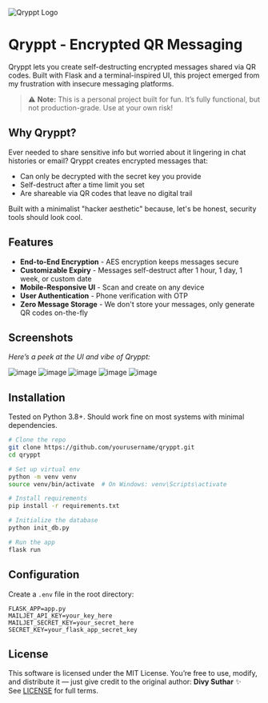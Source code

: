 ![Qryppt Logo](https://img.shields.io/badge/Qryppt-Secure_QR_Messaging-00ff00?style=for-the-badge&logo=qrcode&logoColor=white)

# Qryppt - Encrypted QR Messaging

Qryppt lets you create self-destructing encrypted messages shared via QR codes. Built with Flask and a terminal-inspired UI, this project emerged from my frustration with insecure messaging platforms.

> ⚠️ **Note:** This is a personal project built for fun. It’s fully functional, but not production-grade. Use at your own risk!

## Why Qryppt?

Ever needed to share sensitive info but worried about it lingering in chat histories or email? Qryppt creates encrypted messages that:

- Can only be decrypted with the secret key you provide
- Self-destruct after a time limit you set
- Are shareable via QR codes that leave no digital trail

Built with a minimalist "hacker aesthetic" because, let's be honest, security tools should look cool.

## Features

- **End-to-End Encryption** - AES encryption keeps messages secure
- **Customizable Expiry** - Messages self-destruct after 1 hour, 1 day, 1 week, or custom date
- **Mobile-Responsive UI** - Scan and create on any device
- **User Authentication** - Phone verification with OTP
- **Zero Message Storage** - We don't store your messages, only generate QR codes on-the-fly

## Screenshots

_Here’s a peek at the UI and vibe of Qryppt:_

![image](https://github.com/user-attachments/assets/1387fa3e-9c38-4c48-8d5f-8a3fc37d4018)
![image](https://github.com/user-attachments/assets/dfdea5cc-efc7-43fb-8229-30862cd8fecc)
![image](https://github.com/user-attachments/assets/c3c21ccd-b496-43f1-ba21-99dc4b09f158)
![image](https://github.com/user-attachments/assets/b6932886-d4ee-4430-ae42-879401e11c56)
![image](https://github.com/user-attachments/assets/5fe58689-f7f0-447c-b083-cdc440499674)

## Installation

Tested on Python 3.8+. Should work fine on most systems with minimal dependencies.

```bash
# Clone the repo
git clone https://github.com/yourusername/qryppt.git
cd qryppt

# Set up virtual env
python -m venv venv
source venv/bin/activate  # On Windows: venv\Scripts\activate

# Install requirements
pip install -r requirements.txt

# Initialize the database
python init_db.py

# Run the app
flask run
```

## Configuration

Create a `.env` file in the root directory:

```env
FLASK_APP=app.py
MAILJET_API_KEY=your_key_here
MAILJET_SECRET_KEY=your_secret_here
SECRET_KEY=your_flask_app_secret_key
```

## License

This software is licensed under the MIT License. You’re free to use, modify, and distribute it — just give credit to the original author: **Divy Suthar** ✨  
See [LICENSE](./LICENSE) for full terms.
